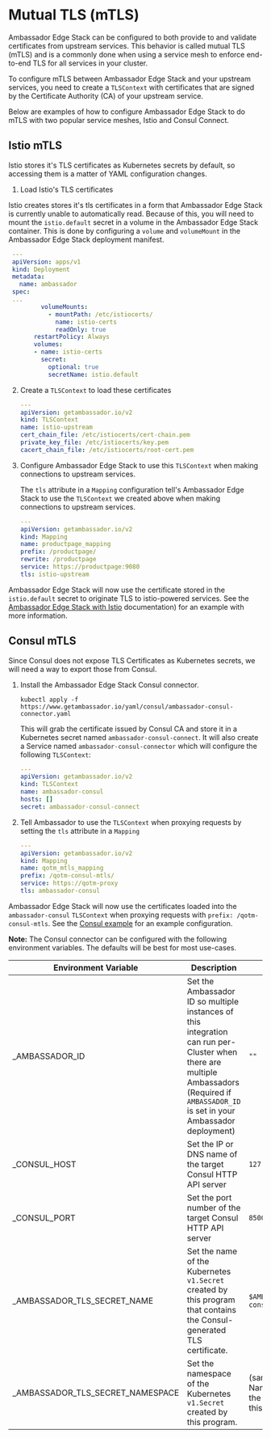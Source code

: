 # Mutual TLS (mTLS)

Ambassador Edge Stack can be configured to both provide to and validate certificates from upstream services. This behavior is called mutual TLS (mTLS) and is a commonly done when using a service mesh to enforce end-to-end TLS for all services in your cluster.

To configure mTLS between Ambassador Edge Stack and your upstream services, you need to create a `TLSContext` with certificates that are signed by the Certificate Authority (CA) of your upstream service. 

Below are examples of how to configure Ambassador Edge Stack to do mTLS with two popular service meshes, Istio and Consul Connect.

## Istio mTLS

Istio stores it's TLS certificates as Kubernetes secrets by default, so accessing them is a matter of YAML configuration changes.

1. Load Istio's TLS certificates

Istio creates stores it's tls certificates in a form that Ambassador Edge Stack is currently unable to automatically read. Because of this, you will need to mount the `istio.default` secret in a volume in the Ambassador Edge Stack container. This is done by configuring a `volume` and `volumeMount` in the Ambassador Edge Stack deployment manifest.

   ```yaml
    ---
    apiVersion: apps/v1
    kind: Deployment
    metadata:
      name: ambassador
    spec:
    ...
            volumeMounts:
              - mountPath: /etc/istiocerts/
                name: istio-certs
                readOnly: true
          restartPolicy: Always
          volumes:
          - name: istio-certs
            secret:
              optional: true
              secretName: istio.default
   ```

2. Create a `TLSContext` to load these certificates

   ```yaml
   ---
   apiVersion: getambassador.io/v2
   kind: TLSContext
   name: istio-upstream
   cert_chain_file: /etc/istiocerts/cert-chain.pem
   private_key_file: /etc/istiocerts/key.pem
   cacert_chain_file: /etc/istiocerts/root-cert.pem
   ```

3. Configure Ambassador Edge Stack to use this `TLSContext` when making connections to upstream services.

   The `tls` attribute in a `Mapping` configuration tell's Ambassador Edge Stack to use the `TLSContext` we created above when making connections to upstream services.

   ```yaml
   ---
   apiVersion: getambassador.io/v2
   kind: Mapping
   name: productpage_mapping
   prefix: /productpage/
   rewrite: /productpage
   service: https://productpage:9080
   tls: istio-upstream
   ```

Ambassador Edge Stack will now use the certificate stored in the `istio.default` secret to originate TLS to istio-powered services. See the [Ambassador Edge Stack with Istio](/user-guide/with-istio#istio-mutual-tls) documentation) for an example with more information.

## Consul mTLS

Since Consul does not expose TLS Certificates as Kubernetes secrets, we will need a way to export those from Consul.

1. Install the Ambassador Edge Stack Consul connector.

   ```
   kubectl apply -f https://www.getambassador.io/yaml/consul/ambassador-consul-connector.yaml
   ```

   This will grab the certificate issued by Consul CA and store it in a Kubernetes secret named `ambassador-consul-connect`. It will also create a Service named `ambassador-consul-connector` which will configure the following `TLSContext`:

   ```yaml
   ---
   apiVersion: getambassador.io/v2
   kind: TLSContext
   name: ambassador-consul
   hosts: []
   secret: ambassador-consul-connect
   ```

2. Tell Ambassador to use the `TLSContext` when proxying requests by setting the `tls` attribute in a `Mapping`

   ```yaml
   ---
   apiVersion: getambassador.io/v2
   kind: Mapping
   name: qotm_mtls_mapping
   prefix: /qotm-consul-mtls/
   service: https://qotm-proxy
   tls: ambassador-consul
   ```

Ambassador Edge Stack will now use the certificates loaded into the `ambassador-consul` `TLSContext` when proxying requests with `prefix: /qotm-consul-mtls`. See the [Consul example](/user-guide/consul#encrypted-tls) for an example configuration.

**Note:** The Consul connector can be configured with the following environment variables. The defaults will be best for most use-cases.

| Environment Variable | Description | Default |
| -------------------- | ----------- | ------- |
| \_AMBASSADOR\_ID        | Set the Ambassador ID so multiple instances of this integration can run per-Cluster when there are multiple Ambassadors (Required if `AMBASSADOR_ID` is set in your Ambassador deployment) | `""` |
| \_CONSUL\_HOST          | Set the IP or DNS name of the target Consul HTTP API server | `127.0.0.1` |
| \_CONSUL\_PORT          | Set the port number of the target Consul HTTP API server | `8500` |
| \_AMBASSADOR\_TLS\_SECRET\_NAME | Set the name of the Kubernetes `v1.Secret` created by this program that contains the Consul-generated TLS certificate. | `$AMBASSADOR_ID-consul-connect` |
| \_AMBASSADOR\_TLS\_SECRET\_NAMESPACE | Set the namespace of the Kubernetes `v1.Secret` created by this program. | (same Namespace as the Pod running this integration) |


